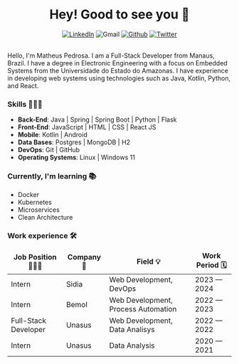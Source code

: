 <h1 align="center"> Hey! Good to see you 👋 </h1>
<div align="center">
  <a href="https://www.linkedin.com/in/im-pedrosa/" target="_blank"><img alt="LinkedIn" src="https://img.shields.io/badge/linkedin-%230077B5.svg?&style=for-the-badge&logo=linkedin&logoColor=white"/></a>
  <img alt="Gmail" src="https://img.shields.io/badge/pedrosa.ctt@gmail.com-D14836?style=for-the-badge&logo=gmail&logoColor=white"/>
  <a href="https://github.com/DacioMP" target="_blank"><img alt="Github" src="https://img.shields.io/badge/GitHub-%2312100E.svg?&style=for-the-badge&logo=Github&logoColor=white"/></a>
  <a href="https://twitter.com/im_pedrosa" target="_blank"><img alt="Twitter" src="https://img.shields.io/badge/twitter-%231DA1F2.svg?&style=for-the-badge&logo=twitter&logoColor=white"/></a>
</div><br/>

<p>
Hello, I'm Matheus Pedrosa. I am a Full-Stack Developer from Manaus, Brazil.
I have a degree in Electronic Engineering with a focus on Embedded Systems from the Universidade do Estado do Amazonas. I have experience in developing web systems using technologies such as Java, Kotlin, Python, and React. </br>
</p>

<h3>Skills 🤹🏻‍♂️</h3>
<ul>
  <li><b>Back-End</b>: Java | Spring | Spring Boot | Python | Flask</li>
  <li><b>Front-End</b>: JavaScript | HTML | CSS | React JS</li>
  <li><b>Mobile</b>: Kotlin | Android</li>
  <li><b>Data Bases</b>: Postgres | MongoDB | H2</li>
  <li><b>DevOps</b>: Git | GitHub</li>
  <li><b>Operating Systems</b>: Linux | Windows 11</li>
</ul>

<h3>Currently, I'm learning 📚</h3>
<ul>
  <li>Docker</li>
  <li>Kubernetes</li>
  <li>Microservices</li>
  <li>Clean Architecture</li>
</ul>

<h3>Work experience 🛠️</h3>

<table>
  <thead align="center">
    <tr border: none;>
      <td><b>Job Position 🧑🏻‍💻</b></td>
      <td><b>Company 🏢</b></td>
      <td><b>Field 💡</b></td>
      <td><b>Work Period 🗓️</b></td>
    </tr>
  </thead>
  <tbody>
    <tr>
      <td>Intern</td>
      <td>Sidia</td>
      <td>Web Development, DevOps</td>
      <td>2023 — 2024</td>
    </tr>
	  <tr>
      <td>Intern</td>
      <td>Bemol</td>
      <td>Web Development, Process Automation</td>
      <td>2022 — 2023</td>
    </tr>
    <tr>
      <td>Full-Stack Developer</td>
      <td>Unasus</td>
      <td>Web Development, Data Analisys</td>
      <td>2022 — 2022</td>
    </tr>
    <tr>
      <td>Intern</td>
      <td>Unasus</td>
      <td>Data Analysis</td>
      <td>2020 — 2021</td>
    </tr>
  </tbody>
</table>
